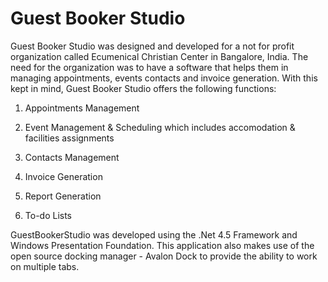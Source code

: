 # Guest Booker Studio
Guest Booker Studio was designed and developed for a not for profit organization called Ecumenical Christian Center in Bangalore, India. 
The need for the organization was to have a software that helps them in managing appointments, events contacts and invoice generation. 
With this kept in mind, Guest Booker Studio offers the following functions:

1. Appointments Management

2. Event Management & Scheduling which includes accomodation & facilities assignments

3. Contacts Management

4. Invoice Generation

5. Report Generation

6. To-do Lists

GuestBookerStudio was developed using the .Net 4.5 Framework and Windows Presentation Foundation. This application also makes use of the open source docking manager - Avalon Dock to provide the ability to work on multiple tabs.
